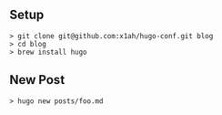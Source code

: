 ## Setup

```shell
> git clone git@github.com:x1ah/hugo-conf.git blog
> cd blog
> brew install hugo
```


## New Post

```shell
> hugo new posts/foo.md
```
